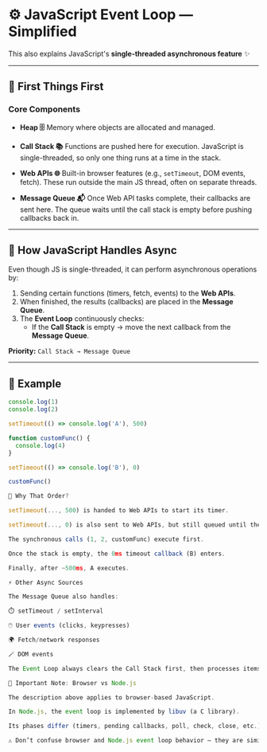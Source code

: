 # ⚙️ JavaScript Event Loop — Simplified

This also explains JavaScript's **single-threaded asynchronous feature** ✨

---

## 🧩 First Things First

### Core Components

- **Heap 🗄️**
  Memory where objects are allocated and managed.

- **Call Stack 📚**
  Functions are pushed here for execution.
  JavaScript is single-threaded, so only one thing runs at a time in the stack.

- **Web APIs 🌐**
  Built-in browser features (e.g., `setTimeout`, DOM events, fetch).
  These run outside the main JS thread, often on separate threads.

- **Message Queue 📬**
  Once Web API tasks complete, their callbacks are sent here.
  The queue waits until the call stack is empty before pushing callbacks back in.

---

## 🔄 How JavaScript Handles Async

Even though JS is single-threaded, it can perform asynchronous operations by:

1. Sending certain functions (timers, fetch, events) to the **Web APIs**.
2. When finished, the results (callbacks) are placed in the **Message Queue**.
3. The **Event Loop** continuously checks:
   - If the **Call Stack** is empty → move the next callback from the **Message Queue**.

**Priority:**
`Call Stack → Message Queue`

---

## 📝 Example

```js
console.log(1)
console.log(2)

setTimeout(() => console.log('A'), 500)

function customFunc() {
  console.log(4)
}

setTimeout(() => console.log('B'), 0)

customFunc()

🤔 Why That Order?

setTimeout(..., 500) is handed to Web APIs to start its timer.

setTimeout(..., 0) is also sent to Web APIs, but still queued until the stack clears.

The synchronous calls (1, 2, customFunc) execute first.

Once the stack is empty, the 0ms timeout callback (B) enters.

Finally, after ~500ms, A executes.

⚡ Other Async Sources

The Message Queue also handles:

⏱️ setTimeout / setInterval

🖱️ User events (clicks, keypresses)

🌍 Fetch/network responses

🪄 DOM events

The Event Loop always clears the Call Stack first, then processes items in the queue.

🚨 Important Note: Browser vs Node.js

The description above applies to browser-based JavaScript.

In Node.js, the event loop is implemented by libuv (a C library).

Its phases differ (timers, pending callbacks, poll, check, close, etc.), and it has special queues like process.nextTick.

⚠️ Don’t confuse browser and Node.js event loop behavior — they are similar but not identical.
